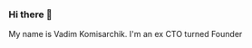 ### Hi there 👋
My name is Vadim Komisarchik. I'm an ex CTO turned Founder
<!--
**Vadimkomis/Vadimkomis** is a ✨ _special_ ✨ repository because its `README.md` (this file) appears on your GitHub profile.

-->
